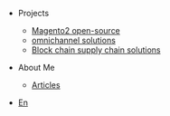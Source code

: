 
* Projects

    * [Magento2 open-source](/)
    * [omnichannel solutions](/)
    * [Block chain supply chain solutions](/)

* About Me
    * [Articles](/)
* [En](/)